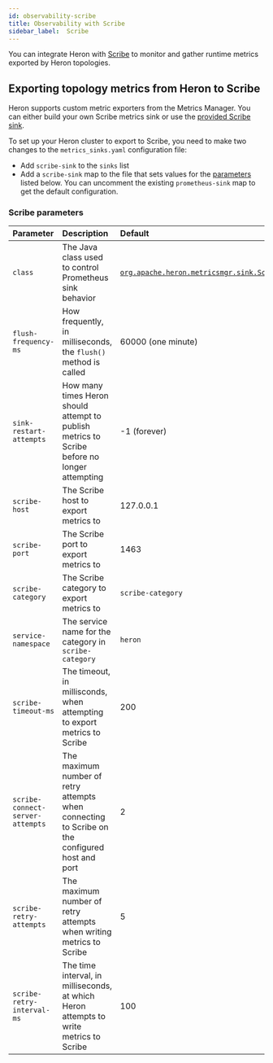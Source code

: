 ```yaml
---
id: observability-scribe
title: Observability with Scribe
sidebar_label:  Scribe
---
```

<!--
    Licensed to the Apache Software Foundation (ASF) under one
    or more contributor license agreements.  See the NOTICE file
    distributed with this work for additional information
    regarding copyright ownership.  The ASF licenses this file
    to you under the Apache License, Version 2.0 (the
    "License"); you may not use this file except in compliance
    with the License.  You may obtain a copy of the License at
      http://www.apache.org/licenses/LICENSE-2.0
    Unless required by applicable law or agreed to in writing,
    software distributed under the License is distributed on an
    "AS IS" BASIS, WITHOUT WARRANTIES OR CONDITIONS OF ANY
    KIND, either express or implied.  See the License for the
    specific language governing permissions and limitations
    under the License.
-->

You can integrate Heron with [Scribe](https://github.com/facebookarchive/scribe/wiki) to monitor and gather runtime metrics exported by Heron topologies.

## Exporting topology metrics from Heron to Scribe

Heron supports custom metric exporters from the Metrics Manager. You can either build your own Scribe metrics sink or use the [provided Scribe sink](extending-heron-metric-sink).

To set up your Heron cluster to export to Scribe, you need to make two changes to the `metrics_sinks.yaml` configuration file:

* Add `scribe-sink` to the `sinks` list
* Add a `scribe-sink` map to the file that sets values for the [parameters](#scribe-parameters) listed below. You can uncomment the existing `prometheus-sink` map to get the default configuration.

### Scribe parameters

Parameter | Description | Default
:---------|:------------|:-------
`class` | The Java class used to control Prometheus sink behavior | [`org.apache.heron.metricsmgr.sink.ScribeSink`](/api/org/apache/heron/metricsmgr/sink/ScribeSink.html)
`flush-frequency-ms` | How frequently, in milliseconds, the `flush()` method is called | 60000 (one minute)
`sink-restart-attempts` | How many times Heron should attempt to publish metrics to Scribe before no longer attempting | -1 (forever)
`scribe-host` | The Scribe host to export metrics to | 127.0.0.1
`scribe-port` | The Scribe port to export metrics to | 1463
`scribe-category` | The Scribe category to export metrics to | `scribe-category`
`service-namespace` | The service name for the category in `scribe-category` | `heron`
`scribe-timeout-ms` | The timeout, in millisconds, when attempting to export metrics to Scribe | 200
`scribe-connect-server-attempts` | The maximum number of retry attempts when connecting to Scribe on the configured host and port | 2
`scribe-retry-attempts` | The maximum number of retry attempts when writing metrics to Scribe | 5
`scribe-retry-interval-ms` | The time interval, in milliseconds, at which Heron attempts to write metrics to Scribe | 100
